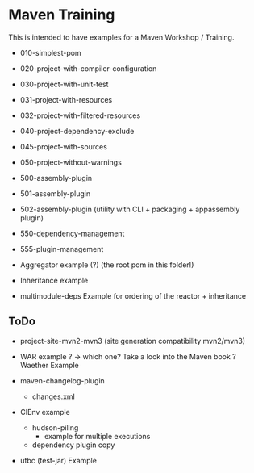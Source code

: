 Maven Training
==============

This is intended to have examples for a Maven Workshop / Training.

* 010-simplest-pom
* 020-project-with-compiler-configuration
* 030-project-with-unit-test
* 031-project-with-resources
* 032-project-with-filtered-resources
* 040-project-dependency-exclude
* 045-project-with-sources
* 050-project-without-warnings

* 500-assembly-plugin
* 501-assembly-plugin
* 502-assembly-plugin (utility with CLI + packaging + appassembly plugin)

* 550-dependency-management
* 555-plugin-management

* Aggregator example (?) (the root pom in this folder!)

* Inheritance example


* multimodule-deps
  Example for ordering of the reactor + inheritance



ToDo
----

* project-site-mvn2-mvn3 (site generation compatibility mvn2/mvn3)

* WAR example ?
  -> which one? Take a look into the Maven book ? Waether Example

* maven-changelog-plugin
  - changes.xml 

* CIEnv example
  - hudson-piling
    - example for multiple executions
  - dependency plugin copy

* utbc (test-jar) Example



